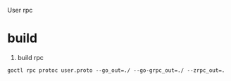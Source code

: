 User rpc

# build 
1. build rpc

`goctl rpc protoc user.proto --go_out=./ --go-grpc_out=./ --zrpc_out=.`
